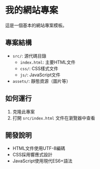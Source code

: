 # 我的網站專案

這是一個基本的網站專案模板。

## 專案結構

- `src/`: 源代碼目錄
  - `index.html`: 主要HTML文件
  - `css/`: CSS樣式文件
  - `js/`: JavaScript文件
- `assets/`: 靜態資源（圖片等）

## 如何運行

1. 克隆此專案
2. 打開 `src/index.html` 文件在瀏覽器中查看

## 開發說明

- HTML文件使用UTF-8編碼
- CSS採用響應式設計
- JavaScript使用現代ES6+語法 